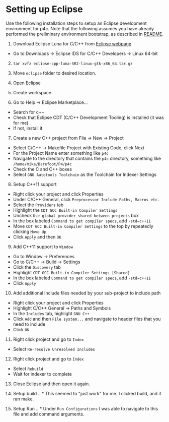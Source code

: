# Setting up Eclipse

Use the following installation steps to setup an Eclipse development environment for p4c.
Note that the following assumes you have already performed the preliminary environment
bootstrap, as described in [README](README.md).  

1. Download Eclipse Luna for C/C++ from [Eclipse webpage](http://www.eclipse.org/luna/)
  * Go to Downloads -> Eclipse IDS for C/C++ Developers -> Linux 64-bit

2. `tar xvfz eclipse-cpp-luna-SR2-linux-gtk-x86_64.tar.gz`

3. Move `eclipse` folder to desired location.

4. Open Eclipse

5. Create workspace

6. Go to Help -> Eclipse Marketplace...
  * Search for c++
  * Check that Eclipse CDT (C/C++ Development Tooling) is installed (it was for me)
  * If not, install it.

7. Create a new C++ project from File -> New -> Project
  * Select C/C++ -> Makefile Project with Existing Code, click Next
  * For the Project Name enter something like `p4c`
  * Navigate to the directory that contains the `p4c` directory, something like `/home/mike/Barefoot/P4/p4c`
  * Check the C and C++ boxes
  * Select `GNU Autotools Toolchain` as the Toolchain for Indexer Settings

8. Setup C++11 support
  * Right click your project and click Properties
  * Under C/C++ General, click `Preprocessor Include Paths, Macros etc.`
  * Select the `Providers` tab
  * Highlight the `CDT GCC Built-in Compiler Settings`
  * Uncheck `Use global provider shared between projects` box
  * In the box labeled `Command to get compiler specs`, add `-std=c++11`
  * Move `CDT GCC Built-in Compiler Settings` to the top by repeatedly clicking `Move Up`
  * Click `Apply` and then `OK`

9. Add C++11 support to `Window`
  * Go to Window -> Preferences
  * Go to C/C++ -> Build -> Settings
  * Click the `Discovery` tab
  * Highlight `CDT GCC Built-in Compiler Settings [Shared]` 
  * In the box labeled `Command to get compiler specs`, add `-std=c++11`
  * Click `Apply`

10. Add additional include files needed by your sub-project to include path
  * Right click your project and click Properties
  * Highlight C/C++ General -> Paths and Symbols
  * In the `Includes` tab, highlight `GNU C++`
  * Click `Add` and then `File system...` and navigate to header files that you need to include
  * Click `OK`

11. Right click project and go to `Index`
  * Select `Re-resolve Unresolved Includes`

12. Right click project and go to `Index`
  * Select `Rebuild`
  * Wait for indexer to complete

13. Close Eclipse and then open it again.

14. Setup build
.. * This seemed to "just work" for me.  I clicked build, and it ran make.

15. Setup Run
.. * Under `Run Configurations` I was able to navigate to this file and add command arguments.
